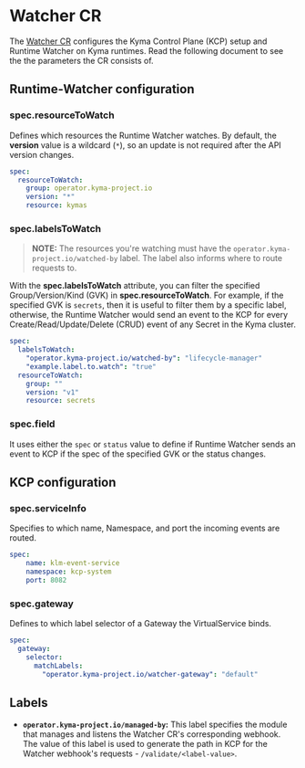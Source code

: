 # Watcher CR

The [Watcher CR](https://github.com/kyma-project/lifecycle-manager/blob/main/api/v1beta2/watcher_types.go#L121) configures the Kyma Control Plane (KCP) setup and Runtime Watcher on Kyma runtimes. Read the following document to see the the parameters the CR consists of.

## Runtime-Watcher configuration

### **spec.resourceToWatch**

Defines which resources the Runtime Watcher watches. By default, the **version** value is a wildcard (`*`), so an update is not required after the API version changes.

```yaml
spec:
  resourceToWatch:
    group: operator.kyma-project.io
    version: "*"
    resource: kymas
```

### **spec.labelsToWatch**

> **NOTE:** The resources you're watching must have the `operator.kyma-project.io/watched-by` label. The label also informs where to route requests to.

With the **spec.labelsToWatch** attribute, you can filter the specified Group/Version/Kind (GVK) in **spec.resourceToWatch**. For example, if the specified GVK is `secrets`, then it is useful to filter them by a specific label, otherwise, the Runtime Watcher would send an event to the KCP for every Create/Read/Update/Delete (CRUD) event of any Secret in the Kyma cluster.

```yaml
spec:
  labelsToWatch:
    "operator.kyma-project.io/watched-by": "lifecycle-manager"
    "example.label.to.watch": "true"
  resourceToWatch:
    group: ""
    version: "v1"
    resource: secrets
```


### **spec.field**

It uses either the `spec` or `status` value to define if Runtime Watcher sends an event to KCP if the spec of the specified GVK or the status changes.

## KCP configuration

### **spec.serviceInfo**

Specifies to which name, Namespace, and port the incoming events are routed.

```yaml
spec:
    name: klm-event-service
    namespace: kcp-system
    port: 8082
```

### **spec.gateway**

Defines to which label selector of a Gateway the VirtualService binds.

```yaml
spec:
  gateway:
    selector:
      matchLabels:
        "operator.kyma-project.io/watcher-gateway": "default"
```

## Labels

- **`operator.kyma-project.io/managed-by`:** This label specifies the module that manages and listens the Watcher CR's corresponding webhook. The value of this label is used to generate the path in KCP for the Watcher webhook's requests - `/validate/<label-value>`.